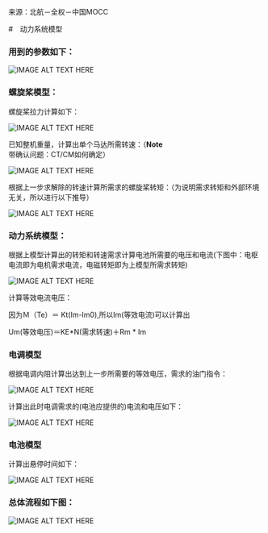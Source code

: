 来源：北航－全权－中国MOCC

#　动力系统模型

### 用到的参数如下：

![IMAGE ALT TEXT HERE](https://github.com/xdwgood/Navigation-and-control/blob/xdwgood-patch-1/168.png)

### 螺旋桨模型：

螺旋桨拉力计算如下：

![IMAGE ALT TEXT HERE](https://github.com/xdwgood/Navigation-and-control/blob/xdwgood-patch-1/166.png)

已知整机重量，计算出单个马达所需转速：（**Note**带确认问题：CT/CM如何确定）

![IMAGE ALT TEXT HERE](https://github.com/xdwgood/Navigation-and-control/blob/xdwgood-patch-1/167.png)

根据上一步求解除的转速计算所需求的螺旋桨转矩：（为说明需求转矩和外部环境无关，所以进行以下推导）

![IMAGE ALT TEXT HERE](https://github.com/xdwgood/Navigation-and-control/blob/xdwgood-patch-1/169.png)

### 动力系统模型：

根据上模型计算出的转矩和转速需求计算电池所需要的电压和电流(下图中：电枢电流即为电机需求电流，电磁转矩即为上模型所需求转矩)

![IMAGE ALT TEXT HERE](https://github.com/xdwgood/Navigation-and-control/blob/xdwgood-patch-1/170.png)

计算等效电流电压：

因为Ｍ（Te）＝ Kt(Im-Im0),所以Im(等效电流)可以计算出

Um(等效电压)＝KE*N(需求转速)＋Rm * Im

### 电调模型

根据电调内阻计算出达到上一步所需要的等效电压，需求的油门指令：

![IMAGE ALT TEXT HERE](https://github.com/xdwgood/Navigation-and-control/blob/xdwgood-patch-1/171.png)

计算出此时电调需求的(电池应提供的)电流和电压如下：

![IMAGE ALT TEXT HERE](https://github.com/xdwgood/Navigation-and-control/blob/xdwgood-patch-1/172.png)

### 电池模型

计算出悬停时间如下：

![IMAGE ALT TEXT HERE](https://github.com/xdwgood/Navigation-and-control/blob/xdwgood-patch-1/173.png)

### 总体流程如下图：

![IMAGE ALT TEXT HERE](https://github.com/xdwgood/Navigation-and-control/blob/xdwgood-patch-1/175.png)


